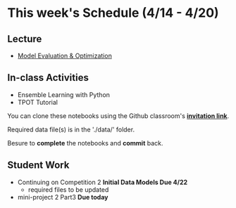 # This week's Schedule (4/14 - 4/20)

## Lecture
+ [Model Evaluation & Optimization](https://docs.google.com/presentation/d/10RvIFUY84lRbvhHrX-yXCRNr-dhjrxLNYCKWjhr_hao/edit?usp=sharing)

## In-class Activities
+ Ensemble Learning with Python
+ TPOT Tutorial

You can clone these notebooks using the Github classroom's [__invitation link__](https://classroom.github.com/a/H3e8Elki).

Required data file(s) is in the './data/' folder.

Besure to __complete__ the notebooks and __commit__ back.

## Student Work
+ Continuing on Competition 2 __Initial Data Models Due 4/22__
  + required files to be updated
+ mini-project 2 Part3 __Due today__
